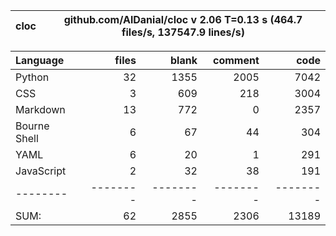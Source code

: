 cloc|github.com/AlDanial/cloc v 2.06  T=0.13 s (464.7 files/s, 137547.9 lines/s)
--- | ---

Language|files|blank|comment|code
:-------|-------:|-------:|-------:|-------:
Python|32|1355|2005|7042
CSS|3|609|218|3004
Markdown|13|772|0|2357
Bourne Shell|6|67|44|304
YAML|6|20|1|291
JavaScript|2|32|38|191
--------|--------|--------|--------|--------
SUM:|62|2855|2306|13189
